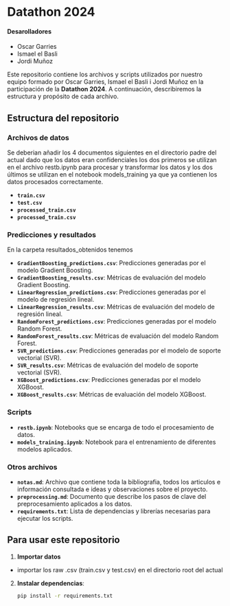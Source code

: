 # Datathon 2024
#### Desarolladores
- Oscar Garries
- Ismael el Basli
- Jordi Muñoz

Este repositorio contiene los archivos y scripts utilizados por nuestro equipo formado por Oscar Garries, Ismael el Basli i Jordi Muñoz en la participación de la **Datathon 2024**. A continuación, describiremos la estructura y propósito de cada archivo.

## Estructura del repositorio

### **Archivos de datos**
Se deberian añadir los 4 documentos siguientes en el directorio padre del actual dado que los datos eran confidenciales los dos primeros se utilizan en el archivo restb.ipynb para procesar y transformar los datos y los dos últimos se utilizan en el notebook models_training ya que ya contienen los datos procesados correctamente.
- **`train.csv`** 
- **`test.csv`**
- **`processed_train.csv`**
- **`processed_train.csv`**

### **Predicciones y resultados**
En la carpeta resultados_obtenidos tenemos
- **`GradientBoosting_predictions.csv`**: Predicciones generadas por el modelo Gradient Boosting.
- **`GradientBoosting_results.csv`**: Métricas de evaluación del modelo Gradient Boosting.
- **`LinearRegression_predictions.csv`**: Predicciones generadas por el modelo de regresión lineal.
- **`LinearRegression_results.csv`**: Métricas de evaluación del modelo de regresión lineal.
- **`RandomForest_predictions.csv`**: Predicciones generadas por el modelo Random Forest.
- **`RandomForest_results.csv`**: Métricas de evaluación del modelo Random Forest.
- **`SVR_predictions.csv`**: Predicciones generadas por el modelo de soporte vectorial (SVR).
- **`SVR_results.csv`**: Métricas de evaluación del modelo de soporte vectorial (SVR).
- **`XGBoost_predictions.csv`**: Predicciones generadas por el modelo XGBoost.
- **`XGBoost_results.csv`**: Métricas de evaluación del modelo XGBoost.

### **Scripts**
- **`restb.ipynb`**: Notebooks que se encarga de todo el procesamiento de datos.
- **`models_training.ipynb`**: Notebook para el entrenamiento de diferentes modelos aplicados.

### **Otros archivos**
- **`notas.md`**: Archivo que contiene toda la bibliografia, todos los articulos e información consultada e ideas y observaciones sobre el proyecto.
- **`preprocessing.md`**: Documento que describe los pasos de clave del preprocesamiento aplicados a los datos.
- **`requirements.txt`**: Lista de dependencias y librerías necesarias para ejecutar los scripts.

## Para usar este repositorio

1. **Importar datos**
- importar los raw .csv (train.csv y test.csv) en el directorio root del actual

2. **Instalar dependencias**:
   ```bash
   pip install -r requirements.txt
